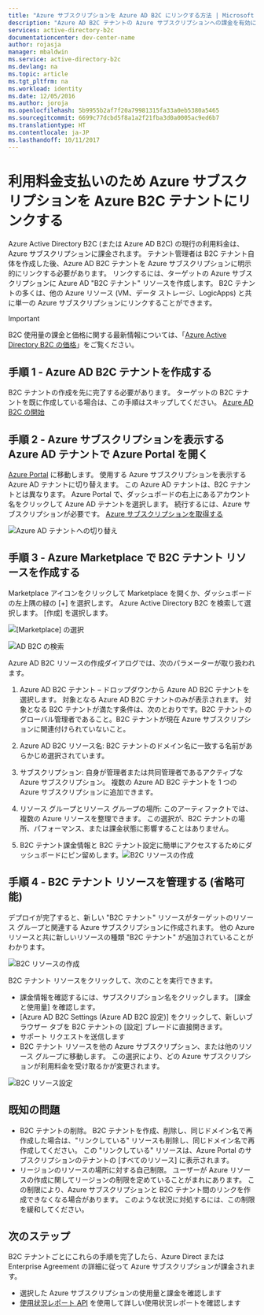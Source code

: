 ```yaml
---
title: "Azure サブスクリプションを Azure AD B2C にリンクする方法 | Microsoft Docs"
description: "Azure AD B2C テナントの Azure サブスクリプションへの課金を有効にするためのステップ バイ ステップ ガイドです。"
services: active-directory-b2c
documentationcenter: dev-center-name
author: rojasja
manager: mbaldwin
ms.service: active-directory-b2c
ms.devlang: na
ms.topic: article
ms.tgt_pltfrm: na
ms.workload: identity
ms.date: 12/05/2016
ms.author: joroja
ms.openlocfilehash: 5b9955b2af7f20a79981315fa33a0eb5380a5465
ms.sourcegitcommit: 6699c77dcbd5f8a1a2f21fba3d0a0005ac9ed6b7
ms.translationtype: HT
ms.contentlocale: ja-JP
ms.lasthandoff: 10/11/2017
---
```

# <a name="linking-an-azure-subscription-to-an-azure-b2c-tenant-to-pay-for-usage-charges"></a>利用料金支払いのため Azure サブスクリプションを Azure B2C テナントにリンクする

Azure Active Directory B2C (または Azure AD B2C) の現行の利用料金は、Azure サブスクリプションに課金されます。 テナント管理者は B2C テナント自体を作成した後、Azure AD B2C テナントを Azure サブスクリプションに明示的にリンクする必要があります。  リンクするには、ターゲットの Azure サブスクリプションに Azure AD "B2C テナント" リソースを作成します。 B2C テナントの多くは、他の Azure リソース (VM、データ ストレージ、LogicApps) と共に単一の Azure サブスクリプションにリンクすることができます。


> [!IMPORTANT]
> B2C 使用量の課金と価格に関する最新情報については、「[Azure Active Directory B2C の価格](
https://azure.microsoft.com/pricing/details/active-directory-b2c/)」をご覧ください。

## <a name="step-1---create-an-azure-ad-b2c-tenant"></a>手順 1 - Azure AD B2C テナントを作成する
B2C テナントの作成を先に完了する必要があります。 ターゲットの B2C テナントを既に作成している場合は、この手順はスキップしてください。 [Azure AD B2C の開始](active-directory-b2c-get-started.md)

## <a name="step-2---open-azure-portal-in-the-azure-ad-tenant-that-shows-your-azure-subscription"></a>手順 2 - Azure サブスクリプションを表示する Azure AD テナントで Azure Portal を開く
[Azure Portal](https://portal.azure.com) に移動します。 使用する Azure サブスクリプションを表示する Azure AD テナントに切り替えます。 この Azure AD テナントは、B2C テナントとは異なります。 Azure Portal で、ダッシュボードの右上にあるアカウント名をクリックして Azure AD テナントを選択します。 続行するには、Azure サブスクリプションが必要です。 [Azure サブスクリプションを取得する](https://account.windowsazure.com/signup?showCatalog=True)

![Azure AD テナントへの切り替え](./media/active-directory-b2c-how-to-enable-billing/SelectAzureADTenant.png)

## <a name="step-3---create-a-b2c-tenant-resource-in-azure-marketplace"></a>手順 3 - Azure Marketplace で B2C テナント リソースを作成する
Marketplace アイコンをクリックして Marketplace を開くか、ダッシュボードの左上隅の緑の [+] を選択します。  Azure Active Directory B2C を検索して選択します。 [作成] を選択します。

![[Marketplace] の選択](./media/active-directory-b2c-how-to-enable-billing/marketplace.png)

![AD B2C の検索](./media/active-directory-b2c-how-to-enable-billing/searchb2c.png)

Azure AD B2C リソースの作成ダイアログでは、次のパラメーターが取り扱われます。

1. Azure AD B2C テナント – ドロップダウンから Azure AD B2C テナントを選択します。  対象となる Azure AD B2C テナントのみが表示されます。  対象となる B2C テナントが満たす条件は、次のとおりです。B2C テナントのグローバル管理者であること。B2C テナントが現在 Azure サブスクリプションに関連付けられていないこと。

2. Azure AD B2C リソース名: B2C テナントのドメイン名に一致する名前があらかじめ選択されています。

3. サブスクリプション: 自身が管理者または共同管理者であるアクティブな Azure サブスクリプション。  複数の Azure AD B2C テナントを 1 つの Azure サブスクリプションに追加できます。

4. リソース グループとリソース グループの場所: このアーティファクトでは、複数の Azure リソースを整理できます。  この選択が、B2C テナントの場所、パフォーマンス、または課金状態に影響することはありません。

5. B2C テナント課金情報と B2C テナント設定に簡単にアクセスするためにダッシュボードにピン留めします。![B2C リソースの作成](./media/active-directory-b2c-how-to-enable-billing/createresourceb2c.png)

## <a name="step-4---manage-your-b2c-tenant-resources-optional"></a>手順 4 - B2C テナント リソースを管理する (省略可能)
デプロイが完了すると、新しい "B2C テナント" リソースがターゲットのリソース グループと関連する Azure サブスクリプションに作成されます。  他の Azure リソースと共に新しいリソースの種類 "B2C テナント" が追加されていることがわかります。

![B2C リソースの作成](./media/active-directory-b2c-how-to-enable-billing/b2cresourcedashboard.png)

B2C テナント リソースをクリックして、次のことを実行できます。
- 課金情報を確認するには、サブスクリプション名をクリックします。 [課金と使用量] を確認します。
- [Azure AD B2C Settings (Azure AD B2C 設定)] をクリックして、新しいブラウザー タブを B2C テナントの [設定] ブレードに直接開きます。
- サポート リクエストを送信します
- B2C テナント リソースを他の Azure サブスクリプション、または他のリソース グループに移動します。  この選択により、どの Azure サブスクリプションが利用料金を受け取るかが変更されます。

![B2C リソース設定](./media/active-directory-b2c-how-to-enable-billing/b2cresourcesettings.png)

## <a name="known-issues"></a>既知の問題
- B2C テナントの削除。 B2C テナントを作成、削除し、同じドメイン名で再作成した場合は、"リンクしている" リソースも削除し、同じドメイン名で再作成してください。  この "リンクしている" リソースは、Azure Portal のサブスクリプションのテナントの [すべてのリソース] に表示されます。
- リージョンのリソースの場所に対する自己制限。  ユーザーが Azure リソースの作成に関してリージョンの制限を定めていることがまれにあります。  この制限により、Azure サブスクリプションと B2C テナント間のリンクを作成できなくなる場合があります。 このような状況に対処するには、この制限を緩和してください。

## <a name="next-steps"></a>次のステップ
B2C テナントごとにこれらの手順を完了したら、Azure Direct または Enterprise Agreement の詳細に従って Azure サブスクリプションが課金されます。
- 選択した Azure サブスクリプションの使用量と課金を確認します
- [使用状況レポート API](active-directory-b2c-reference-usage-reporting-api.md) を使用して詳しい使用状況レポートを確認します

